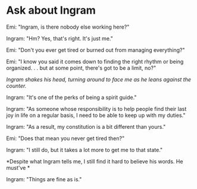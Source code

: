 # Ask about Ingram

Emi: "Ingram, is there nobody else working here?"

Ingram: "Hm? Yes, that's right. It's just me."

Emi: "Don't you ever get tired or burned out from managing everything?"

Emi: "I know you said it comes down to finding the right rhythm or being organized. . . but at some point, there's got to be a limit, no?"

*Ingram shakes his head, turning around to face me as he leans against the counter.*

Ingram: "It's one of the perks of being a spirit guide."

Ingram: "As someone whose responsibility is to help people find their last joy in life on a regular basis, I need to be able to keep up with my duties."

Ingram: "As a result, my constitution is a bit different than yours."

Emi: "Does that mean you never get tired then?"

Ingram: "I still do, but it takes a lot more to get me to that state."

*Despite what Ingram tells me, I still find it hard to believe his words. He must've *

Ingram: "Things are fine as is."